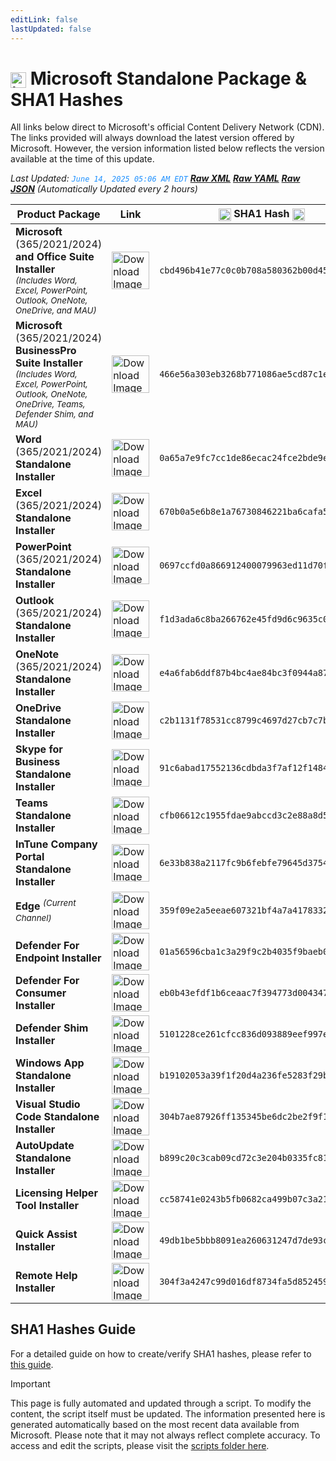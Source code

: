 ```yaml
---
editLink: false
lastUpdated: false
---
```

# <img src="/images/Microsoft_Logo_512px.png" alt="image" width="25" style="vertical-align: middle; display: inline-block;" /> Microsoft Standalone Package & SHA1 Hashes

<span class="extra-small">All links below direct to Microsoft's official Content Delivery Network (CDN).</span>
<span class="extra-small">The links provided will always download the latest version offered by Microsoft. However, the version information listed below reflects the version available at the time of this update.</span>

<span class="extra-small">_Last Updated: <code style="color : dodgerblue">June 14, 2025 05:06 AM EDT</code> [**_Raw XML_**](https://github.com/cocopuff2u/MOFA/blob/main/latest_raw_files/macos_standalone_latest.xml) [**_Raw YAML_**](https://github.com/cocopuff2u/MOFA/blob/main/latest_raw_files/macos_standalone_latest.yaml) [**_Raw JSON_**](https://github.com/cocopuff2u/MOFA/blob/main/latest_raw_files/macos_standalone_latest.json)
 (Automatically Updated every 2 hours)_</span>

| **Product Package** | **Link** | **<img src="/images/sha-256.png" alt="image" width="20" style="vertical-align: middle; display: inline-block;" /> SHA1 Hash <img src="/images/sha-256.png" alt="image" width="20" style="vertical-align: middle; display: inline-block;" />** |
|----------------------|----------|------------------|
| **Microsoft** (365/2021/2024) **and Office Suite Installer**<br><sub>_(Includes Word, Excel, PowerPoint, Outlook, OneNote, OneDrive, and MAU)_</sub> | <a href="https://go.microsoft.com/fwlink/?linkid=525133"><img src="/images/suite.png" alt="Download Image" width="60"></a> | `cbd496b41e77c0c0b708a580362b00d45f30d72d` |
| **Microsoft** (365/2021/2024) **BusinessPro Suite Installer**<br><sub>_(Includes Word, Excel, PowerPoint, Outlook, OneNote, OneDrive, Teams, Defender Shim, and MAU)_</sub> | <a href="https://go.microsoft.com/fwlink/?linkid=2009112"><img src="/images/suite.png" alt="Download Image" width="60"></a> | `466e56a303eb3268b771086ae5cd87c1e2e83f47` |
| **Word** (365/2021/2024) **Standalone Installer** | <a href="https://go.microsoft.com/fwlink/?linkid=525134"><img src="/images/MSWD_512x512x32.png" alt="Download Image" width="60"></a> | `0a65a7e9fc7cc1de86ecac24fce2bde9ee072277` |
| **Excel** (365/2021/2024) **Standalone Installer** | <a href="https://go.microsoft.com/fwlink/?linkid=525135"><img src="/images/XCEL_512x512x32.png" alt="Download Image" width="60"></a> | `670b0a5e6b8e1a76730846221ba6cafa52c31680` |
| **PowerPoint** (365/2021/2024) **Standalone Installer** | <a href="https://go.microsoft.com/fwlink/?linkid=525136"><img src="/images/PPT3_512x512x32.png" alt="Download Image" width="60"></a> | `0697ccfd0a866912400079963ed11d70fb606a33` |
| **Outlook** (365/2021/2024) **Standalone Installer**| <a href="https://go.microsoft.com/fwlink/?linkid=525137"><img src="/images/Outlook_512x512x32.png" alt="Download Image" width="60"></a> | `f1d3ada6c8ba266762e45fd9d6c9635c0546089c` |
| **OneNote** (365/2021/2024) **Standalone Installer** | <a href="https://go.microsoft.com/fwlink/?linkid=820886"><img src="/images/OneNote_512x512x32.png" alt="Download Image" width="60"></a> | `e4a6fab6ddf87b4bc4ae84bc3f0944a87c005684` |
| **OneDrive Standalone Installer** | <a href="https://oneclient.sfx.ms/Mac/Installers/25.101.0526.0002/universal/OneDrive.pkg"><img src="/images/OneDrive_512x512x32.png" alt="Download Image" width="60"></a> | `c2b1131f78531cc8799c4697d27cb7c7b3cbe69d` |
| **Skype for Business Standalone Installer** | <a href="https://officecdn.microsoft.com/pr/C1297A47-86C4-4C1F-97FA-950631F94777/MacAutoupdate/SkypeForBusinessUpdater-16.31.11.pkg"><img src="/images/skype_for_business.png" alt="Download Image" width="60"></a> | `91c6abad17552136cdbda3f7af12f1484f664fd2` |
| **Teams Standalone Installer** | <a href="https://go.microsoft.com/fwlink/?linkid=2249065"><img src="/images/teams_512x512x32.png" alt="Download Image" width="60"></a> | `cfb06612c1955fdae9abccd3c2e88a8d50d453be` |
| **InTune Company Portal Standalone Installer** | <a href="https://go.microsoft.com/fwlink/?linkid=853070"><img src="/images/companyportal.png" alt="Download Image" width="60"></a> | `6e33b838a2117fc9b6febfe79645d37543570736` |
| **Edge** <sup>_(Current Channel)_</sup> | <a href="https://go.microsoft.com/fwlink/?linkid=2093504"><img src="/images/edge_app.png" alt="Download Image" width="60"></a> | `359f09e2a5eeae607321bf4a7a4178332bd9be1e` |
| **Defender For Endpoint Installer** | <a href="https://go.microsoft.com/fwlink/?linkid=2097502"><img src="/images/defender_512x512x32.png" alt="Download Image" width="60"></a> | `01a56596cba1c3a29f9c2b4035f9baeb0bf82755` |
| **Defender For Consumer Installer** | <a href="https://go.microsoft.com/fwlink/?linkid=2097001"><img src="/images/defender_512x512x32.png" alt="Download Image" width="60"></a> | `eb0b43efdf1b6ceaac7f394773d00434745cf808` |
| **Defender Shim Installer** | <a href="None"><img src="/images/defender_512x512x32.png" alt="Download Image" width="60"></a> | `5101228ce261cfcc836d093889eef997e8f62dfd` |
| **Windows App Standalone Installer** | <a href="https://go.microsoft.com/fwlink/?linkid=868963"><img src="/images/windowsapp.png" alt="Download Image" width="60"></a> | `b19102053a39f1f20d4a236fe5283f29b1078469` |
| **Visual Studio Code Standalone Installer** | <a href="https://go.microsoft.com/fwlink/?linkid=2156837"><img src="/images/Code_512x512x32.png" alt="Download Image" width="60"></a> | `304b7ae87926ff135345be6dc2be2f9f12a33b7f` |
| **AutoUpdate Standalone Installer** | <a href="https://go.microsoft.com/fwlink/?linkid=830196"><img src="/images/autoupdate.png" alt="Download Image" width="60"></a> | `b899c20c3cab09cd72c3e204b0335fc81023d823` |
| **Licensing Helper Tool Installer** | <a href="None"><img src="/images/pkg-icon.png" alt="Download Image" width="60"></a> | `cc58741e0243b5fb0682ca499b07c3a21060bb52` |
| **Quick Assist Installer** | <a href="None"><img src="/images/quickassist.png" alt="Download Image" width="60"></a> | `49db1be5bbb8091ea260631247d7de93c49afb9c` |
| **Remote Help Installer** | <a href="None"><img src="/images/remotehelp.png" alt="Download Image" width="60"></a> | `304f3a4247c99d016df8734fa5d8524591ac1b14` |

## SHA1 Hashes Guide

For a detailed guide on how to create/verify SHA1 hashes, please refer to [this guide](/guides/how_to_sha1).

> [!IMPORTANT]
> This page is fully automated and updated through a script. To modify the content, the script itself must be updated. The information presented here is generated automatically based on the most recent data available from Microsoft. Please note that it may not always reflect complete accuracy. To access and edit the scripts, please visit the [scripts folder here](https://github.com/cocopuff2u/MOFA_WEBSITE/tree/main/update_readme_scripts).
